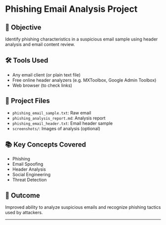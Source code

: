 # Phishing Email Analysis Project

## 🎯 Objective
Identify phishing characteristics in a suspicious email sample using header analysis and email content review.

## 🛠 Tools Used
- Any email client (or plain text file)
- Free online header analyzers (e.g. MXToolbox, Google Admin Toolbox)
- Web browser (to check links)
  
## 📂 Project Files
- `phishing_email_sample.txt`: Raw email
- `phishing_analysis_report.md`: Analysis report
- `phishing_email_header.txt`: Email header sample
- `screenshots/`: Images of analysis (optional)

## 📚 Key Concepts Covered
- Phishing
- Email Spoofing
- Header Analysis
- Social Engineering
- Threat Detection

## 📌 Outcome
Improved ability to analyze suspicious emails and recognize phishing tactics used by attackers.

----
